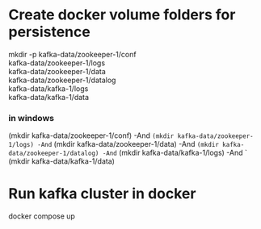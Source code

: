 # Create docker volume folders for persistence
mkdir -p kafka-data/zookeeper-1/conf \
         kafka-data/zookeeper-1/logs \
         kafka-data/zookeeper-1/data \
         kafka-data/zookeeper-1/datalog \
         kafka-data/kafka-1/logs \
         kafka-data/kafka-1/data

### in windows
(mkdir kafka-data/zookeeper-1/conf) -And `
(mkdir kafka-data/zookeeper-1/logs) -And `
(mkdir kafka-data/zookeeper-1/data) -And `
(mkdir kafka-data/zookeeper-1/datalog) -And `
(mkdir kafka-data/kafka-1/logs) -And `
(mkdir kafka-data/kafka-1/data)


# Run kafka cluster in docker
docker compose up